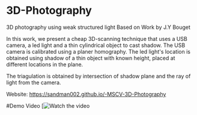 # 3D-Photography
3D photography using weak structured light
Based on Work by J.Y Bouget

In this work, we present a cheap 3D-scanning technique that uses a USB camera, a led light and a thin cylindrical object to cast shadow.
The USB camera is calibrated using a planer homography. The led light's location is obtained using shadow of a thin object with known height, placed at different locations in the plane.

The triagulation is obtained by intersection of shadow plane and the ray of light from the camera.

Website:
https://sandman002.github.io/-MSCV-3D-Photography

#Demo Video
[![Watch the video](https://youtu.be/wjBpIo2HoH4)
